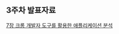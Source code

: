 ## 3주차 발표자료

[7장 크롬 개발자 도구를 활용한 애플리케이션 분석](https://inblog.ai/luke/7%EC%9E%A5-%ED%81%AC%EB%A1%AC-%EA%B0%9C%EB%B0%9C%EC%9E%90-%EB%8F%84%EA%B5%AC%EB%A5%BC-%ED%99%9C%EC%9A%A9%ED%95%9C-%EC%95%A0%ED%94%8C%EB%A6%AC%EC%BC%80%EC%9D%B4%EC%85%98-%EB%B6%84%EC%84%9D-17730)
